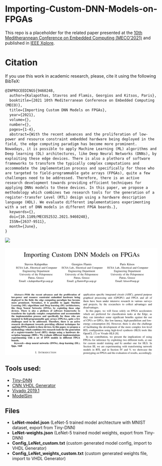# Importing-Custom-DNN-Models-on-FPGAs
This repo is a placeholder for the related paper presented at the [10th Meditherannean Conference on Embedded Computing (MECO’2021)](http://embeddedcomputing.meconet.me/meco-2021/) and published in [IEEE Xplore](https://ieeexplore.ieee.org/document/9460248).

# Citation
If you use this work in academic research, please, cite it using the following BibTeX:
```
@INPROCEEDINGS{9460248,
  author={Kalapothas, Stavros and Flamis, Georgios and Kitsos, Paris},
  booktitle={2021 10th Mediterranean Conference on Embedded Computing (MECO)}, 
  title={Importing Custom DNN Models on FPGAs}, 
  year={2021},
  volume={},
  number={},
  pages={1-4},
  abstract={With the recent advances and the proliferation of low-power and resource constraint embedded hardware being deployed in the field, the edge computing paradigm has become more prominent. Nowadays, it is possible to apply Machine Learning (ML) algorithms and Deep learning (DL) architectures, like Deep Neural Networks (DNNs), by exploiting these edge devices. There is also a plethora of software frameworks to transform the typically complex computations and accommodate the implementation process and specifically for those who are targeted to field-programmable gate arrays (FPGAs), quite a few challenges need to be addressed. Therefore, there is an active research development towards providing efficient techniques for applying DNNs models to these devices. In this paper, we propose a methodology which combines two research tools for the generation of a register-transfer Level (RTL) design using a hardware description language (HDL). We evaluate different implementations experimenting with a set of DNN models in different FPGA boards.},
  keywords={},
  doi={10.1109/MECO52532.2021.9460248},
  ISSN={2637-9511},
  month={June},
}
```

![](https://img.shields.io/github/last-commit/ECSAlab/Importing-Custom-DNN-Models-on-FPGAs?style=plastic)

![paper screenshot](./paper.png)

## Tools used:

* [Tiny-DNN](https://github.com/Stavros/tiny-dnn)
* [CNN VHDL Generator](https://github.com/mhamdan91/cnn_vhdl_generator)
* [Vivado 2019.1](https://www.xilinx.com/support/download/index.html/content/xilinx/en/downloadNav/vivado-design-tools/archive.html)
* [ModelSim](https://fpgasoftware.intel.com/?product=modelsim_ae)

## Files

* **LeNet-model.json** (LeNet-5 trained model archtecture with MNIST dataset, export from Tiny-DNN)
* **LeNet-weights.json** (LeNet-5 trained model weights, export from Tiny-DNN)
* **Config_LeNet_custom.txt** (custom generated model config, import to VHDL Generator)
* **Config_LeNet_weights_custom.txt** (custom generated weights file, import to VHDL Generator)
